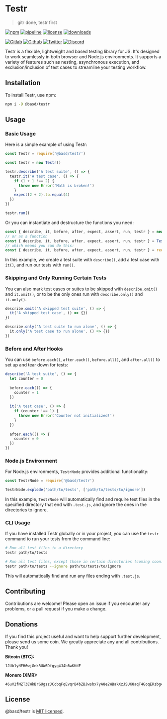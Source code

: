 # Testr

> gitr done, testr first

[![npm](https://img.shields.io/npm/v/@basd/testr?style=flat&logo=npm)](https://www.npmjs.com/package/@basd/testr)
[![pipeline](https://gitlab.com/basedwon/testr/badges/master/pipeline.svg)](https://gitlab.com/basedwon/testr/-/pipelines)
[![license](https://img.shields.io/npm/l/@basd/testr)](https://gitlab.com/basedwon/testr/-/blob/master/LICENSE)
[![downloads](https://img.shields.io/npm/dw/@basd/testr)](https://www.npmjs.com/package/@basd/testr) 

[![Gitlab](https://img.shields.io/badge/Gitlab%20-%20?logo=gitlab&color=%23383a40)](https://gitlab.com/basedwon/testr)
[![Github](https://img.shields.io/badge/Github%20-%20?logo=github&color=%23383a40)](https://github.com/basedwon/testr)
[![Twitter](https://img.shields.io/badge/@basdwon%20-%20?logo=twitter&color=%23383a40)](https://twitter.com/basdwon)
[![Discord](https://img.shields.io/badge/Basedwon%20-%20?logo=discord&color=%23383a40)](https://discordapp.com/users/basedwon)

Testr is a flexible, lightweight and based testing library for JS. It's designed to work seamlessly in both browser and Node.js environments. It supports a variety of features such as nesting, asynchronous execution, and exclusion/inclusion of test cases to streamline your testing workflow.

## Installation

To install Testr, use npm:

```sh
npm i -D @basd/testr
```

## Usage

### Basic Usage

Here is a simple example of using Testr:

```js
const Testr = require('@basd/testr')

const testr = new Testr()

testr.describe('A test suite', () => {
  testr.it('A test case', () => {
    if (1 + 1 !== 2) {
      throw new Error('Math is broken!')
    }
    expect(2 + 2).to.equal(4)
  })
})

testr.run()
```
Or you can instantiate and destructure the functions you need:

```js
const { describe, it, before, after, expect, assert, run, testr } = new Testr()
// or as a function
const { describe, it, before, after, expect, assert, run, testr } = Testr()
// which means you can do this:
const { describe, it, before, after, expect, assert, run, testr } = require('@basd/testr')()
```

In this example, we create a test suite with `describe()`, add a test case with `it()`, and run our tests with `run()`.

### Skipping and Only Running Certain Tests

You can also mark test cases or suites to be skipped with `describe.omit()` and `it.omit()`, or to be the only ones run with `describe.only()` and `it.only()`.

```js
describe.omit('A skipped test suite', () => {
  it('A skipped test case', () => {})
})

describe.only('A test suite to run alone', () => {
  it.only('A test case to run alone', () => {})
})
```

### Before and After Hooks

You can use `before.each()`, `after.each()`, `before.all()`, and `after.all()` to set up and tear down for tests:

```js
describe('A test suite', () => {
  let counter = 0
  
  before.each(() => {
    counter = 1
  })
  
  it('A test case', () => {
    if (counter !== 1) {
      throw new Error('Counter not initialized!')
    }
  })
  
  after.each(() => {
    counter = 0
  })
})
```

### Node.js Environment

For Node.js environments, `TestrNode` provides additional functionality:

```js
const TestrNode = require('@basd/testr')

TestrNode.explode('path/to/tests', ['path/to/tests/to/ignore'])
```

In this example, `TestrNode` will automatically find and require test files in the specified directory that end with `.test.js`, and ignore the ones in the directories to ignore.

### CLI Usage

If you have installed Testr globally or in your project, you can use the `testr` command to run your tests from the command line:

```sh
# Run all test files in a directory
testr path/to/tests

# Run all test files, except those in certain directories (coming soon..)
testr path/to/tests --ignore path/to/tests/to/ignore
```

This will automatically find and run any files ending with `.test.js`.

## Contributing

Contributions are welcome! Please open an issue if you encounter any problems, or a pull request if you make a change.

## Donations

If you find this project useful and want to help support further development, please send us some coin. We greatly appreciate any and all contributions. Thank you!

**Bitcoin (BTC):**
```
1JUb1yNFH6wjGekRUW6Dfgyg4J4h6wKKdF
```

**Monero (XMR):**
```
46uV2fMZT3EWkBrGUgszJCcbqFqEvqrB4bZBJwsbx7yA8e2WBakXzJSUK8aqT4GoqERzbg4oKT2SiPeCgjzVH6VpSQ5y7KQ
```

## License

@basd/testr is [MIT licensed](https://gitlab.com/basedwon/testr/-/blob/master/LICENSE).
